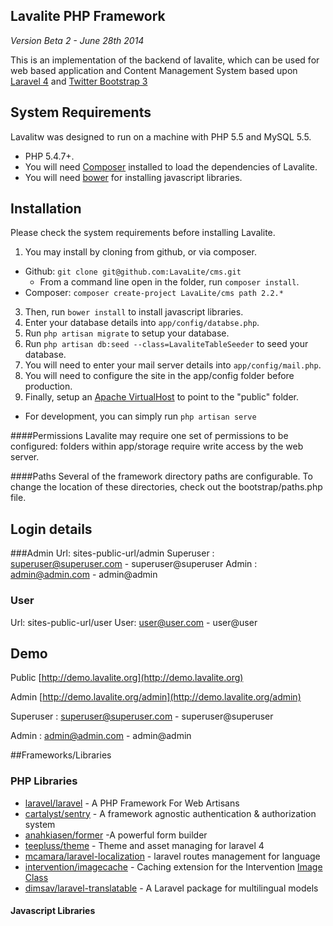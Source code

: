 ## Lavalite PHP Framework
*Version Beta 2 - June 28th 2014*

This is an implementation of the backend of lavalite, which can be used for web based application and Content Management System based upon [Laravel 4](http://laravel.com/) and [Twitter Bootstrap 3](http://getbootstrap.com/)


## System Requirements

Lavalitw was designed to run on a  machine with PHP 5.5 and MySQL 5.5.

* PHP 5.4.7+.
* You will need [Composer](https://getcomposer.org) installed to load the dependencies of Lavalite.
* You will need [bower](http://bower.io/) for installing javascript libraries.

## Installation

Please check the system requirements before installing Lavalite.

1. You may install by cloning from github, or via composer.
  * Github: `git clone git@github.com:LavaLite/cms.git`
    * From a command line open in the folder, run `composer install`.
  * Composer: `composer create-project LavaLite/cms path 2.2.*`
3. Then, run `bower install` to install javascript libraries.
4. Enter your database details into `app/config/databse.php`.
5. Run `php artisan migrate` to setup your database.
6. Run `php artisan db:seed --class=LavaliteTableSeeder` to seed your database.
7. You will need to enter your mail server details into `app/config/mail.php`.
8. You will need to configure the site in the app/config folder before production.
9. Finally, setup an [Apache VirtualHost](http://httpd.apache.org/docs/current/vhosts/examples.html) to point to the "public" folder.
  * For development, you can simply run `php artisan serve`

####Permissions
Lavalite may require one set of permissions to be configured: folders within app/storage require write access by the web server.

####Paths
Several of the framework directory paths are configurable. To change the location of these directories, check out the bootstrap/paths.php file.

## Login details
###Admin
Url: sites-public-url/admin
Superuser : superuser@superuser.com - superuser@superuser
Admin : admin@admin.com - admin@admin

### User
Url: sites-public-url/user
User: user@user.com - user@user

## Demo
Public [http://demo.lavalite.org](http://demo.lavalite.org)

Admin [http://demo.lavalite.org/admin](http://demo.lavalite.org/admin) 

Superuser : superuser@superuser.com - superuser@superuser

Admin : admin@admin.com - admin@admin

##Frameworks/Libraries

### PHP Libraries
* [laravel/laravel](https://github.com/laravel/laravel) - A PHP Framework For Web Artisans
* [cartalyst/sentry](https://github.com/cartalyst/sentry) - A framework agnostic authentication & authorization system
* [anahkiasen/former](https://github.com/Anahkiasen/former‎) -A powerful form builder
* [teepluss/theme](https://github.com/teepluss/laravel4-theme) - Theme and asset managing for laravel 4
* [mcamara/laravel-localization](https://github.com/mcamara/laravel-localization) - laravel routes management for language
* [intervention/imagecache](https://github.com/Intervention/imagecache) - Caching extension for the Intervention [Image Class](https://github.com/Intervention/image)
* [dimsav/laravel-translatable](https://github.com/dimsav/laravel-translatable) - A Laravel package for multilingual models


#### Javascript Libraries


